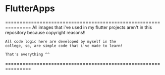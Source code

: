 # FlutterApps

===============================================================
    All images that i've used in my flutter projects
    aren't in this repository because copyright reasons!!

    All code logic here are developed by myself in the
    college, so, are simple code that i've made to learn!

    That's everything ^^
===============================================================